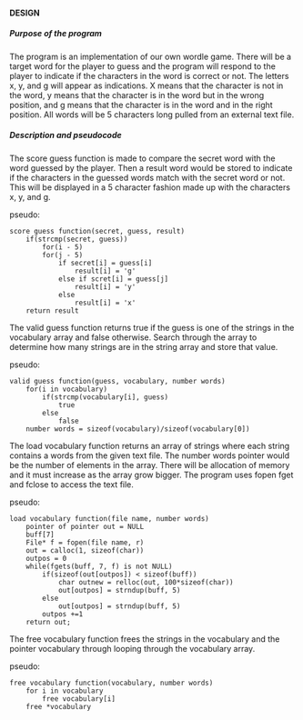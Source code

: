 
#### DESIGN  

##### Purpose of the program

The program is an implementation of our own wordle game. There will be a target word for the player to guess and the
program will respond to the player to indicate if the characters in the word is correct or not. The letters x, y, and g
will appear as indications. X means that the character is not in the word, y means that the character is in the word but
in the wrong position, and g means that the character is in the word and in the right position. All words will be 5
characters long pulled from an external text file. 

##### Description and pseudocode

The score guess function is made to compare the secret word with the word guessed by the player. Then a result word
would be stored to indicate if the characters in the guessed words match with the secret word or not. This will be
displayed in a 5 character fashion made up with the characters x, y, and g.

pseudo:

    score guess function(secret, guess, result) 
        if(strcmp(secret, guess))
            for(i - 5)
            for(j - 5)
                if secret[i] = guess[i]
                    result[i] = 'g'
                else if scret[i] = guess[j]
                    result[i] = 'y'
                else
                    result[i] = 'x'
        return result

The valid guess function returns true if the guess is one of the strings in the vocabulary array and false otherwise.
Search through the array to determine how many strings are in the string array and store that value.

pseudo:

    valid guess function(guess, vocabulary, number words)
        for(i in vocabulary)
            if(strcmp(vocabulary[i], guess)
                true
            else
                false
        number words = sizeof(vocabulary)/sizeof(vocabulary[0])

The load vocabulary function returns an array of strings where each string contains a words from the given text file.
The number words pointer would be the number of elements in the array. There will be allocation of memory and it must
increase as the array grow bigger. The program uses fopen fget and fclose to access the text file.

pseudo:

    load vocabulary function(file name, number words)
        pointer of pointer out = NULL
        buff[7]
        File* f = fopen(file name, r)
        out = calloc(1, sizeof(char))
        outpos = 0
        while(fgets(buff, 7, f) is not NULL)
            if(sizeof(out[outpos]) < sizeof(buff))
                char outnew = relloc(out, 100*sizeof(char))
                out[outpos] = strndup(buff, 5)
            else
                out[outpos] = strndup(buff, 5)
            outpos +=1
        return out;

The free vocabulary function frees the strings in the vocabulary and the pointer vocabulary through looping through the
vocabulary array.

pseudo:

    free vocabulary function(vocabulary, number words)
        for i in vocabulary
            free vocabulary[i]
        free *vocabulary


